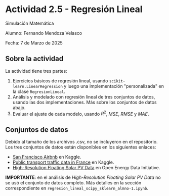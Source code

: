 # Actividad 2.5 - Regresión Lineal

Simulación Matemática

Alumno: Fernando Mendoza Velasco

Fecha: 7 de Marzo de 2025

## Sobre la actividad

La actividad tiene tres partes:

1. Ejercicios básicos de regresión lineal, usando `scikit-learn.LinearRegression` y luego una implementación "personalizada" en la clase `RegresionLineal`.
2. Análisis y modelado con regresión lineal de tres conjuntos de datos, usando las dos implementaciones. Más sobre los conjuntos de datos abajo.
3. Evaluar el ajuste de cada modelo, usando $R^2$, $MSE$, $RMSE$ y $MAE$.

## Conjuntos de datos

Debido al tamaño de los archivos .csv, no se incluyeron en el repositorio. Los tres conjuntos de datos están disponibles en los siguientes enlaces:

* [San Francisco Airbnb](https://www.kaggle.com/datasets/jeploretizo/san-francisco-airbnb-listings) en Kaggle.
* [Public transport traffic data in France](https://www.kaggle.com/datasets/gatandubuc/public-transport-traffic-data-in-france/data) en Kaggle.
* [High-Resolution Floating Solar PV Data](https://doi.org/10.25984/2441306) en Open Energy Data Initiative.

**IMPORTANTE**: en el análisis de _High-Resolution Floating Solar PV Data_ no se usó el conjunto de datos completo. Más detalles en la sección correspondiente en `regresion_lineal_scipy_sklearn_almno-1.ipynb`.